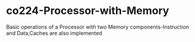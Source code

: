 # co224-Processor-with-Memory
Basic operations of a Processor with two Memory components-Instruction and Data,Caches are also implemented
